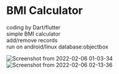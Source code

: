 # BMI Calculator

coding by Dart/flutter  
simple BMI calculator  
add/remove records  
run on android/linux
database:objectbox

![Screenshot from 2022-02-06 01-03-34](https://user-images.githubusercontent.com/55621499/152651231-5320400d-10da-4fbe-935a-a85c36036081.png)
![Screenshot from 2022-02-06 02-13-36](https://user-images.githubusercontent.com/55621499/152653780-526907a0-865d-4359-90ac-a3168d04f2f4.png)
